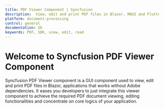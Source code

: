 ```yaml
---
title: PDF Viewer Component | Syncfusion
description:  View, edit and print PDF files in Blazor, MAUI and Flutter applications without Adobe dependencies.
platform: document-processing
control: general
documentation: UG
keywords: PDF, SDK, view, edit, read
---
```


# Welcome to Syncfusion PDF Viewer Component

Syncfusion PDF Viewer component is a GUI component used to view, edit and print PDF files in Blazor, applications that works without Adobe dependencies. It eases you developers to just integrate this viewer component to achieve the required PDF document viewing, editing functionalities and concentrate on core logics of your application.

